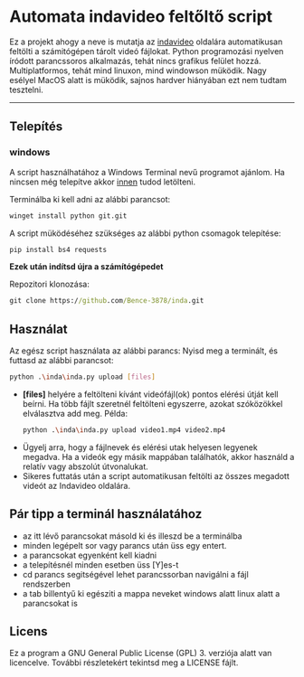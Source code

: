 # Automata indavideo feltőltő script
Ez a projekt ahogy a neve is mutatja az [indavideo](https://indavideo.hu/) oldalára automatikusan feltölti a számitógépen tárolt videó fájlokat. Python programozási nyelven íródott parancssoros alkalmazás, tehát nincs grafikus felület hozzá. Multiplatformos, tehát mind linuxon, mind windowson müködik. Nagy esélyel MacOS alatt is müködik, sajnos hardver hiányában ezt nem tudtam tesztelni.

---

## Telepítés
### windows
A script használhatához a Windows Terminal nevű programot ajánlom. Ha nincsen még telepítve akkor [innen](https://apps.microsoft.com/detail/9N0DX20HK701?hl=neutral&gl=HU&ocid=pdpshare) tudod letölteni.

Terminálba ki kell adni az alábbi parancsot:
```bat
winget install python git.git
```
A script müködéséhez szükséges az alábbi python csomagok telepítése:
```bat
pip install bs4 requests
```
**Ezek után indítsd újra a számítógépedet**

Repozitori klonozása:
```bat
git clone https://github.com/Bence-3878/inda.git
```
## Használat

Az egész script használata az alábbi parancs:
Nyisd meg a terminált, és futtasd az alábbi parancsot:

```bash
python .\inda\inda.py upload [files]
```

- **[files]** helyére a feltölteni kívánt videófájl(ok) pontos elérési útját kell beírni. Ha több fájlt szeretnél
  feltölteni egyszerre, azokat szóközökkel elválasztva add meg. Példa:
  ```bash
  python .\inda\inda.py upload video1.mp4 video2.mp4
  ```
- Ügyelj arra, hogy a fájlnevek és elérési utak helyesen legyenek megadva. Ha a videók egy másik mappában találhatók,
  akkor használd a relatív vagy abszolút útvonalukat.
- Sikeres futtatás után a script automatikusan feltölti az összes megadott videót az Indavideo oldalára.

## Pár tipp a terminál használatához
- az itt lévő parancsokat másold ki és illeszd be a terminálba
- minden legépelt sor vagy parancs után üss egy entert.
- a parancsokat egyenként kell kiadni
- a telepítésnél minden esetben üss [Y]es-t
- cd parancs segitségével lehet parancssorban navigálni a fájl rendszerben
- a tab billentyű ki egésziti a mappa neveket windows alatt linux alatt a parancsokat is

## Licens
Ez a program a GNU General Public License (GPL) 3. verziója alatt van licencelve.
További részletekért tekintsd meg a LICENSE fájlt.
